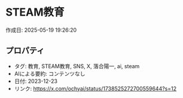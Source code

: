 # STEAM教育

作成日: 2025-05-19 19:26:20

## プロパティ

- タグ: 教育, STEAM教育, SNS, X, 落合陽一, ai, steam
- AIによる要約: コンテンツなし
- 日付: 2023-12-23
- リンク: https://x.com/ochyai/status/1738525272700559644?s=12


